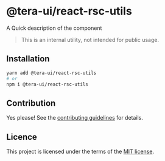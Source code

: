 # @tera-ui/react-rsc-utils

A Quick description of the component

> This is an internal utility, not intended for public usage.

## Installation

```sh
yarn add @tera-ui/react-rsc-utils
# or
npm i @tera-ui/react-rsc-utils
```

## Contribution

Yes please! See the
[contributing guidelines](https://github.com/hieumau12/tera-ui/blob/master/CONTRIBUTING.md)
for details.

## Licence

This project is licensed under the terms of the
[MIT license](https://github.com/hieumau12/tera-ui/blob/master/LICENSE).
